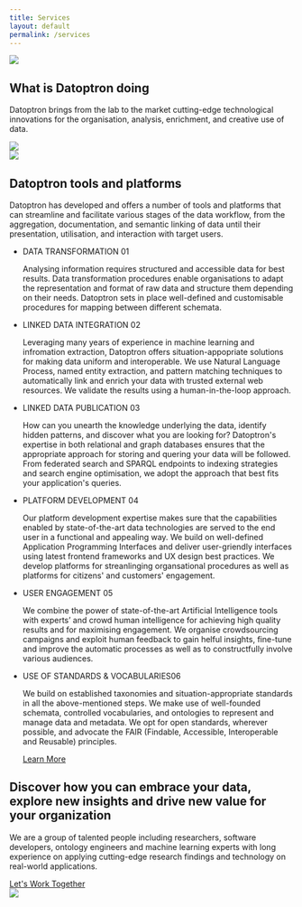 ```yaml
---
title: Services
layout: default
permalink: /services
---
```

<main role="main">
  <!-- generic layout-->
  <section class="twocolumns">
    <div class="container">
      <!-- row-->
      <div class="row">
        <!-- left-->
        <div class="col-xl-4 col-lg-4 col-md-12 left">
          <!-- heading-->
          <div class="text">
            <!-- oval-->
            <img class="oval" src="{{ site.baseurl }}/assets/img/ic-oval-6.png">
            <!-- heads-->
            <h2>
               What is <span class="green">Datoptron </span>doing</h2>
            <p>
          Datoptron brings from the lab to the market cutting-edge technological innovations for the organisation, analysis, enrichment, and creative use of data. </p>
          </div>
          <!-- character-->
          <img class="character" src="{{ site.baseurl }}/assets/img/img-character-5.png">
          <!-- banner-->
          <div class="banner-wrap">
            <div class="banner">
              <!-- oval-->
              <img class="oval" src="{{ site.baseurl }}/assets/img/ic-oval-6.png">
              <!-- text-->
              <!--<h2>Successful Data Strategy</h2>
              <p>
                Discover how Datoptron can help organisation to enhance the value of their data and become partner in their data journey.
              </p>
              <a href="#">Learn More</a>-->
              <h2>Datoptron tools and platforms</h2>
              <p>
               Datoptron has developed and offers a number of tools and platforms that can streamline and facilitate various stages of the data workflow, from the aggregation, documentation, and semantic linking of data until their presentation, utilisation, and interaction with target users.
              </p>
              <!--<a href="{{ site.baseurl }}/tools"></a>-->
            </div>
          </div>
        </div>
        <!-- right-->
        <div class="col-xl-8 col-lg-8 col-md-12 right">
          <!-- pills services-->
          <ul class="services">
            <!-- li-->
            <li class="sideleft">
              <div class="wrap"> <span class="title">DATA TRANSFORMATION </span><span class="num">01</span></div>
              <div class="text">
                <p>
                  Analysing information requires structured and accessible data for best results. Data transformation procedures enable organisations to adapt the representation and format of raw data and structure them depending on their needs. Datoptron sets in place well-defined and customisable procedures for mapping between different schemata.
                </p>
                <!--<a href="{{ site.baseurl }}/mint">Learn More</a>-->
              </div>
            </li>
            <!-- li-->
            <li class="sideright">
              <div class="wrap"><span class="title">LINKED DATA INTEGRATION </span><span class="num">02</span></div>
              <div class="text">
                <p>
                  Leveraging many years of experience in machine learning and infromation extraction, Datoptron offers situation-appopriate solutions for making data uniform and interoperable. We use Natural Language Process, named entity extraction, and pattern matching techniques to automatically link and enrich your data with trusted external web resources. We validate the results using a human-in-the-loop approach.
                </p>
                <!--<a href="{{ site.baseurl }}/sage"></a>-->
              </div>
            </li>
            <!-- li-->
            <li class="sideleft">
              <div class="wrap"> <span class="title">LINKED DATA PUBLICATION </span><span class="num">03</span></div>
              <div class="text">
                <p>
                  How can you unearth the knowledge underlying the data, identify hidden patterns, and discover what you are looking for? Datoptron's expertise in both relational and graph databases ensures that the appropriate approach for storing and quering your data will be followed. From federated search and SPARQL endpoints to indexing strategies and search engine optimisation, we adopt the approach that best fits your application's queries.
                </p>
                <!--<a href="{{ site.baseurl }}/stirdata">Learn More</a>-->
              </div>
            </li>
            <!-- li-->
            <li class="sideright">
              <div class="wrap"><span class="title">PLATFORM DEVELOPMENT </span><span class="num">04</span></div>
              <div class="text">
                <p>
                  Our platform development expertise makes sure that the capabilities enabled by  state-of-the-art data technologies are served to the end user  in a functional and appealing way. We build on well-defined Application Programming Interfaces  and deliver user-griendly interfaces using latest frontend frameworks and UX design best practices. We develop platforms for streanlinging organsational procedures as well as platforms for citizens' and customers' engagement.
                </p>
                <!--<a href="{{ site.baseurl }}/crowdheritage">Learn More</a>-->
              </div>
            </li>
            <!-- li-->
            <li class="sideleft">
              <div class="wrap"> <span class="title">USER ENGAGEMENT </span><span class="num">05</span></div>
              <div class="text">
                <p>
                  We combine the power of state-of-the-art Artificial Intelligence tools with experts’ and crowd human intelligence for achieving high quality results and for maximising engagement.  We organise crowdsourcing campaigns and exploit human feedback to gain helful insights, fine-tune and improve the automatic processes as well as to constructfully involve various audiences.
                </p>
                <!--<a href="{{ site.baseurl }}/d2rml">Learn More</a>-->
              </div>
            </li>
            <!-- li-->
            <li class="sideright">
              <div class="wrap"> <span class="title">USE OF STANDARDS &amp; VOCABULARIES</span><span class="num">06</span></div>
              <div class="text">
                <p>
                  We build on established taxonomies and situation-appropriate standards in all the above-mentioned steps.  We make use of well-founded schemata, controlled vocabularies, and ontologies to represent and manage data and metadata. We opt for open standards, wherever possible, and advocate  the FAIR (Findable, Accessible, Interoperable and Reusable) principles.
                </p>
                <a href="#">Learn More</a>
              </div>
            </li>
          </ul>
        </div>
      </div>
    </div>
  </section>
  <!-- call to action-->
  <section class="home-calltoaction">
    <div class="container">
      <!-- heading-->
      <div class="text">
        <h2>Discover how you can embrace your data, explore <span class="green">new insights </span>and drive <span class="green">new value </span>for your organization</h2>
        <p>
            We are a group of talented people including researchers, 
          software developers, ontology engineers and machine learning experts with
          long experience on applying cutting-edge research findings and technology on real-world applications.
          <!--We are a group of talented people including researchers, software developers, ontology engineers, and machine learning experts with a long experience working with standards, having contributed in the RDF, OWL and SKOS Working Groups of W3C.-->
        </p>
        <a href="{{ site.baseurl }}/contact">Let's Work Together</a>
      </div>
      <!-- character-->
      <img class="character" src="{{ site.baseurl }}/assets/img/img-character-3.png">
    </div>
  </section>
</main>
